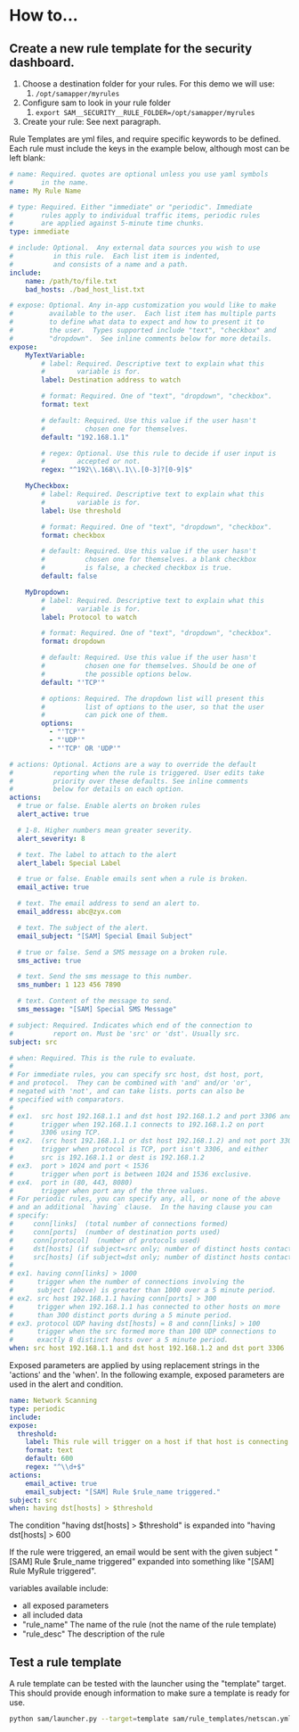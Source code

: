 # How to...

## Create a new rule template for the security dashboard.

1. Choose a destination folder for your rules. For this demo we will use:
   1. `/opt/samapper/myrules`
1. Configure sam to look in your rule folder
   1. `export SAM__SECURITY__RULE_FOLDER=/opt/samapper/myrules`
1. Create your rule: See next paragraph.

Rule Templates are yml files, and require specific keywords to be defined.  Each rule must include the keys in the example below, although most can be left blank:

```yaml
# name: Required. quotes are optional unless you use yaml symbols
#       in the name.
name: My Rule Name

# type: Required. Either "immediate" or "periodic". Immediate
#       rules apply to individual traffic items, periodic rules
#       are applied against 5-minute time chunks.
type: immediate

# include: Optional.  Any external data sources you wish to use
#          in this rule.  Each list item is indented,
#          and consists of a name and a path.
include:
    name: /path/to/file.txt
    bad_hosts: ./bad_host_list.txt

# expose: Optional. Any in-app customization you would like to make
#         available to the user.  Each list item has multiple parts
#         to define what data to expect and how to present it to
#         the user.  Types supported include "text", "checkbox" and
#         "dropdown".  See inline comments below for more details.
expose:
    MyTextVariable:
        # label: Required. Descriptive text to explain what this
        #        variable is for.
        label: Destination address to watch

        # format: Required. One of "text", "dropdown", "checkbox".
        format: text

        # default: Required. Use this value if the user hasn't
        #          chosen one for themselves.
        default: "192.168.1.1"

        # regex: Optional. Use this rule to decide if user input is
        #        accepted or not.
        regex: "^192\\.168\\.1\\.[0-3]?[0-9]$"

    MyCheckbox:
        # label: Required. Descriptive text to explain what this
        #        variable is for.
        label: Use threshold

        # format: Required. One of "text", "dropdown", "checkbox".
        format: checkbox

        # default: Required. Use this value if the user hasn't
        #          chosen one for themselves. a blank checkbox
        #          is false, a checked checkbox is true.
        default: false

    MyDropdown:
        # label: Required. Descriptive text to explain what this
        #        variable is for.
        label: Protocol to watch

        # format: Required. One of "text", "dropdown", "checkbox".
        format: dropdown

        # default: Required. Use this value if the user hasn't
        #          chosen one for themselves. Should be one of
        #          the possible options below.
        default: "'TCP'"

        # options: Required. The dropdown list will present this
        #          list of options to the user, so that the user
        #          can pick one of them.
        options:
          - "'TCP'"
          - "'UDP'"
          - "'TCP' OR 'UDP'"

# actions: Optional. Actions are a way to override the default
#          reporting when the rule is triggered. User edits take
#          priority over these defaults. See inline comments
#          below for details on each option.
actions:
  # true or false. Enable alerts on broken rules
  alert_active: true

  # 1-8. Higher numbers mean greater severity.
  alert_severity: 8

  # text. The label to attach to the alert
  alert_label: Special Label

  # true or false. Enable emails sent when a rule is broken.
  email_active: true

  # text. The email address to send an alert to.
  email_address: abc@zyx.com

  # text. The subject of the alert.
  email_subject: "[SAM] Special Email Subject"

  # true or false. Send a SMS message on a broken rule.
  sms_active: true

  # text. Send the sms message to this number.
  sms_number: 1 123 456 7890

  # text. Content of the message to send.
  sms_message: "[SAM] Special SMS Message"

# subject: Required. Indicates which end of the connection to
#          report on. Must be 'src' or 'dst'. Usually src.
subject: src

# when: Required. This is the rule to evaluate.
#
# For immediate rules, you can specify src host, dst host, port,
# and protocol.  They can be combined with 'and' and/or 'or',
# negated with 'not', and can take lists. ports can also be
# specified with comparators.
#
# ex1.  src host 192.168.1.1 and dst host 192.168.1.2 and port 3306 and protocol TCP
#       trigger when 192.168.1.1 connects to 192.168.1.2 on port
#       3306 using TCP.
# ex2.  (src host 192.168.1.1 or dst host 192.168.1.2) and not port 3306 and protocol TCP
#       trigger when protocol is TCP, port isn't 3306, and either
#       src is 192.168.1.1 or dest is 192.168.1.2
# ex3.  port > 1024 and port < 1536
#       trigger when port is between 1024 and 1536 exclusive.
# ex4.  port in (80, 443, 8080)
#       trigger when port any of the three values.
# For periodic rules, you can specify any, all, or none of the above
# and an additional `having` clause.  In the having clause you can
# specify:
#     conn[links]  (total number of connections formed)
#     conn[ports]  (number of destination ports used)
#     conn[protocol]  (number of protocols used)
#     dst[hosts] (if subject=src only; number of distinct hosts contacted)
#     src[hosts] (if subject=dst only; number of distinct hosts contacted)
#
# ex1. having conn[links] > 1000
#      trigger when the number of connections involving the
#      subject (above) is greater than 1000 over a 5 minute period.
# ex2. src host 192.168.1.1 having conn[ports] > 300
#      trigger when 192.168.1.1 has connected to other hosts on more
#      than 300 distinct ports during a 5 minute period.
# ex3. protocol UDP having dst[hosts] = 8 and conn[links] > 100
#      trigger when the src formed more than 100 UDP connections to
#      exactly 8 distinct hosts over a 5 minute period.
when: src host 192.168.1.1 and dst host 192.168.1.2 and dst port 3306

```

Exposed parameters are applied by using replacement strings in the 'actions' and the 'when'.
In the following example, exposed parameters are used in the alert and condition.

```yaml
name: Network Scanning
type: periodic
include:
expose:
  threshold:
    label: This rule will trigger on a host if that host is connecting to more than this number of distinct other hosts over 5 minutes.
    format: text
    default: 600
    regex: "^\\d+$"
actions:
    email_active: true
    email_subject: "[SAM] Rule $rule_name triggered."
subject: src
when: having dst[hosts] > $threshold
```

The condition "having dst\[hosts\] > $threshold" is expanded into "having dst\[hosts\] > 600

If the rule were triggered, an email would be sent with the given subject "\[SAM\] Rule $rule_name triggered" expanded into something like "\[SAM\] Rule MyRule triggered".

variables available include:
  - all exposed parameters
  - all included data
  - "rule_name" The name of the rule (not the name of the rule template)
  - "rule_desc" The description of the rule


## Test a rule template
A rule template can be tested with the launcher using the "template" target.  This should provide enough information to make sure a template is ready for use.

```bash
python sam/launcher.py --target=template sam/rule_templates/netscan.yml
```

